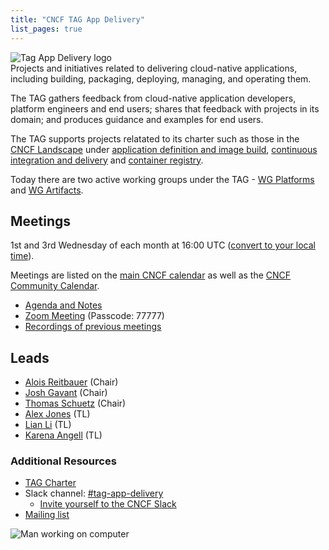 ```yaml
---
title: "CNCF TAG App Delivery"
list_pages: true
---
```


<div class="row mt-5 mb-3">
    <div class="col-lg-6">
        <img src="/images/tag-app-delivery-horizontal-color.svg" alt="Tag App Delivery logo" style="max-width: 300px;">
    </div>
    <div class="col-lg-6">
        <div class="lead">
        Projects and initiatives related to delivering cloud-native
        applications, including building, packaging, deploying, managing, and
        operating them.
        </div>
    </div>
</div>

The TAG gathers feedback from cloud-native application developers, platform
engineers and end users; shares that feedback with projects in its domain; and
produces guidance and examples for end users.

The TAG supports projects relatated to its charter
such as those in the [CNCF Landscape](https://landscape.cncf.io/card-mode) under
[application definition and image build](https://landscape.cncf.io/card-mode?category=application-definition-image-build&project=hosted),
[continuous integration and delivery](https://landscape.cncf.io/card-mode?category=continuous-integration-delivery&project=hosted)
and [container registry](https://landscape.cncf.io/card-mode?category=container-registry&project=hosted).

Today there are two active working groups under the TAG -
[WG Platforms](./wgs/platforms/) and [WG Artifacts](./wgs/artifacts/).

## Meetings

1st and 3rd Wednesday of each month at 16:00 UTC ([convert to your local
time](https://dateful.com/convert/utc?t=16)).

Meetings are listed on the [main CNCF calendar](https://www.cncf.io/calendar/)
as well as the [CNCF Community Calendar](https://community.cncf.io/tag-app-delivery/).

* [Agenda and Notes](https://docs.google.com/document/d/1OykvqvhSG4AxEdmDMXilrupsX2n1qCSJUWwTc3I7AOs/edit#)
* [Zoom Meeting](https://zoom.us/j/7276783015) (Passcode: 77777)
* [Recordings of previous meetings](https://www.youtube.com/playlist?list=PLj6h78yzYM2OHd1Ht3jiZuucWzvouAAci)

## Leads

- [Alois Reitbauer](https://github.com/AloisReitbauer) (Chair)
- [Josh Gavant](https://github.com/joshgav) (Chair)
- [Thomas Schuetz](https://github.com/thschue) (Chair)
- [Alex Jones](https://github.com/alexsjones) (TL)
- [Lian Li](https://github.com/lianmakesthings) (TL)
- [Karena Angell](https://github.com/angellk) (TL)

### Additional Resources

- [TAG Charter](https://github.com/cncf/toc/blob/main/tags/app-delivery.md)
- Slack channel: [#tag-app-delivery](https://cloud-native.slack.com/messages/CL3SL0CP5)
    - [Invite yourself to the CNCF Slack](https://slack.cncf.io/)
- [Mailing list](https://lists.cncf.io/g/cncf-tag-app-delivery/topics)

<p class="mt-5"><img src="/images/man-using-laptop.jpg" alt="Man working on computer"></p>

